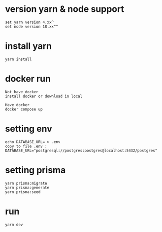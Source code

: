# version yarn & node support

```
set yarn version 4.xx^ 
set node version 18.xx^^
```

# install yarn

```
yarn install
```

# docker run 
```
Not have docker
install docker or download in local

Have docker 
docker compose up
```
# setting env

```
echo DATABASE_URL= > .env 
copy to file .env : DATABASE_URL="postgresql://postgres:postgres@localhost:5432/postgres"

```

# setting prisma

```
yarn prisma:migrate
yarn prisma:generate
yarn prisma:seed

```

# run 

```
yarn dev

```
